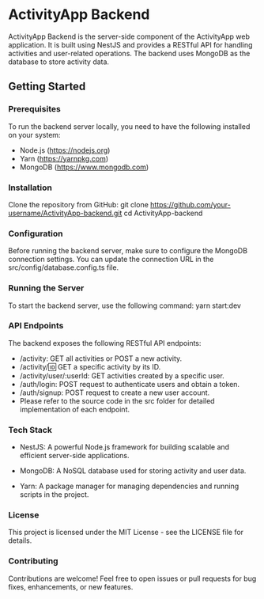# ActivityApp Backend

ActivityApp Backend is the server-side component of the ActivityApp web application. It is built using NestJS and provides a RESTful API for handling activities and user-related operations. The backend uses MongoDB as the database to store activity data.

## Getting Started

### Prerequisites

To run the backend server locally, you need to have the following installed on your system:

- Node.js (https://nodejs.org)
- Yarn (https://yarnpkg.com)
- MongoDB (https://www.mongodb.com)

### Installation

Clone the repository from GitHub: git clone https://github.com/your-username/ActivityApp-backend.git
cd ActivityApp-backend

### Configuration

Before running the backend server, make sure to configure the MongoDB connection settings. You can update the connection URL in the src/config/database.config.ts file.

### Running the Server

To start the backend server, use the following command: yarn start:dev

### API Endpoints

The backend exposes the following RESTful API endpoints:

- /activity: GET all activities or POST a new activity.
- /activity/:id: GET a specific activity by its ID.
- /activity/user/:userId: GET activities created by a specific user.
- /auth/login: POST request to authenticate users and obtain a token.
- /auth/signup: POST request to create a new user account.
- Please refer to the source code in the src folder for detailed implementation of each endpoint.

### Tech Stack

- NestJS: A powerful Node.js framework for building scalable and efficient server-side applications.

- MongoDB: A NoSQL database used for storing activity and user data.

- Yarn: A package manager for managing dependencies and running scripts in the project.

### License

This project is licensed under the MIT License - see the LICENSE file for details.

### Contributing

Contributions are welcome! Feel free to open issues or pull requests for bug fixes, enhancements, or new features.
